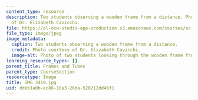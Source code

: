 ```yaml
---
content_type: resource
description: Two students observing a wooden frame from a distance. Photo courtesy
  of Dr. Elizabeth Cavicchi.
file: https://ol-ocw-studio-app-production.s3.amazonaws.com/courses/ec-050-recreate-experiments-from-history-inform-the-future-from-the-past-galileo-january-iap-2010/ddeb1a0bec8618a326ba520212dd46f1_IMG_3419.jpg
file_type: image/jpeg
image_metadata:
  caption: Two students observing a wooden frame from a distance.
  credit: Photo courtesy of Dr. Elizabeth Cavicchi.
  image-alt: Photo of two students looking through the wooden frame from a distance.
learning_resource_types: []
parent_title: Frames and Tubes
parent_type: CourseSection
resourcetype: Image
title: IMG_3419.jpg
uid: ddeb1a0b-ec86-18a3-26ba-520212dd46f1
---
```

